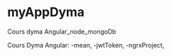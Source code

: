 # myAppDyma
Cours dyma Angular_node_mongoDb

Cours Dyma Angular:
  -mean, 
  -jwtToken, 
  -ngrxProject,
